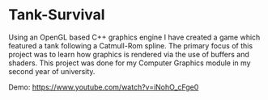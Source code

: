 # Tank-Survival
Using an OpenGL based C++ graphics engine I have created a game which featured a tank following a Catmull-Rom spline. The primary focus of this project was to learn how graphics is rendered via the use of buffers and shaders. This project was done for my Computer Graphics module in my second year of university.

Demo: https://www.youtube.com/watch?v=iNohO_cFge0
